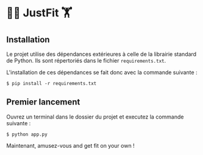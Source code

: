 # 🏋️‍♀️ JustFit 🏋️

## Installation

Le projet utilise des dépendances extérieures à celle de la librairie standard de Python.
Ils sont répertoriés dans le fichier `requirements.txt`.

L'installation de ces dépendances se fait donc avec la commande suivante :

```
$ pip install -r requirements.txt
```

## Premier lancement

Ouvrez un terminal dans le dossier du projet et executez la commande suivante :

```
$ python app.py
```

Maintenant, amusez-vous and get fit on your own !
